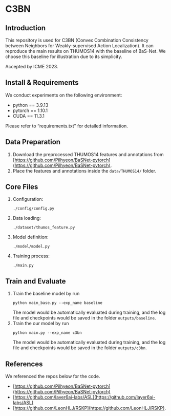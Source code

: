 # C3BN
## Introduction
This repository is used for C3BN (Convex Combination Consistency between Neighbors for Weakly-supervised Action Localization). 
It can reproduce the main results on THUMOS14 with the baseline of BaS-Net. We choose this baseline for illustration due to its simplicity.

Accepted by ICME 2023.

## Install & Requirements
We conduct experiments on the following environment: <br>
 * python == 3.9.13 <br>
 * pytorch == 1.10.1 <br>
 * CUDA == 11.3.1 <br>

Please refer to “requirements.txt” for detailed information.
## Data Preparation
1. Download the preprocessed THUMOS14 features and annotations from [https://github.com/Pilhyeon/BaSNet-pytorch](https://github.com/Pilhyeon/BaSNet-pytorch).
2. Place the features and annotations inside the `data/THUMOS14/` folder.
## Core Files
1. Configuration:
   
   `./config/config.py`
2. Data loading: 
   
   `./dataset/thumos_feature.py`  
3. Model definition:

   `./model/model.py`
4. Training process: 

   `./main.py`
## Train and Evaluate
1. Train the baseline model by run 
   ```
   python main_base.py --exp_name baseline
   ```
   The model would be automatically evaluated during training, and the log file and checkpoints would be saved in the folder `outputs/baseline`.
2. Train the our model by run 
   ```
   python main.py --exp_name c3bn
   ```
   The model would be automatically evaluated during training, and the log file and checkpoints would be saved in the folder `outputs/c3bn`.
   
## References
We referenced the repos below for the code.

 * [https://github.com/Pilhyeon/BaSNet-pytorch](https://github.com/Pilhyeon/BaSNet-pytorch)
 * [https://github.com/layer6ai-labs/ASL](https://github.com/layer6ai-labs/ASL) 
 * [https://github.com/LeonHLJ/RSKP](https://github.com/LeonHLJ/RSKP). 


